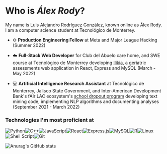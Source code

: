 # Who is *Álex Rody*?

My name is Luis Alejandro Rodríguez González, known online as Álex Rody. I am a computer science student at Tecnológico de Monterrey.

- ⚙️ **Production Engineering Fellow** at Meta and Major League Hacking (Summer 2022)

- ☁️ **Full-Stack Web Developer** for Club del Abuelo care home, and SWE course at Tecnológico de Monterrey developing [Ilikia](https://github.com/alexrody/ilikia), a geriatric assessments web application in React, Express and MySQL (March - May 2022)

- 💻 **Artificial Intelligence Research Assistant** at Tecnológico de Monterrey, Jalisco State Government, and Inter-American Development Bank's fAIr LAC ecosystem's [school dropout program](https://fairlac.iadb.org/en/piloto/abandono-escolar-jalisco) developing text mining code, implementing NLP algorithms and documenting analyses (September 2021 - March 2022)

### Technologies I'm most proficient at

![Python](https://img.shields.io/badge/python-3670A0?style=for-the-badge&logo=python&logoColor=ffdd54)![C++](https://img.shields.io/badge/c++-%2300599C.svg?style=for-the-badge&logo=c%2B%2B&logoColor=white)![JavaScript](https://img.shields.io/badge/javascript-%23323330.svg?style=for-the-badge&logo=javascript&logoColor=%23F7DF1E)![React](https://img.shields.io/badge/react-%2320232a.svg?style=for-the-badge&logo=react&logoColor=%2361DAFB)![Express.js](https://img.shields.io/badge/express.js-%23404d59.svg?style=for-the-badge&logo=express&logoColor=%2361DAFB)![MySQL](https://img.shields.io/badge/mysql-%2300f.svg?style=for-the-badge&logo=mysql&logoColor=white)![R](https://img.shields.io/badge/r-%23276DC3.svg?style=for-the-badge&logo=r&logoColor=white)![Linux](https://img.shields.io/badge/Linux-FCC624?style=for-the-badge&logo=linux&logoColor=black)![Shell Script](https://img.shields.io/badge/shell_script-%23121011.svg?style=for-the-badge&logo=gnu-bash&logoColor=white)![Git](https://img.shields.io/badge/git-%23F05033.svg?style=for-the-badge&logo=git&logoColor=white)

![Anurag's GitHub stats](https://github-readme-stats.vercel.app/api?username=alexrody&show_icons=true&theme=dark)